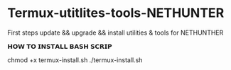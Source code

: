 # Termux-utitlites-tools-NETHUNTER
First steps update &amp;&amp; upgrade &amp;&amp; install utilities &amp; tools for NETHUNTHER
 
𝗛𝗢𝗪 𝗧𝗢 𝗜𝗡𝗦𝗧𝗔𝗟𝗟 𝗕𝗔𝗦𝗛 𝗦𝗖𝗥𝗜𝗣

chmod +x termux-install.sh
./termux-install.sh
